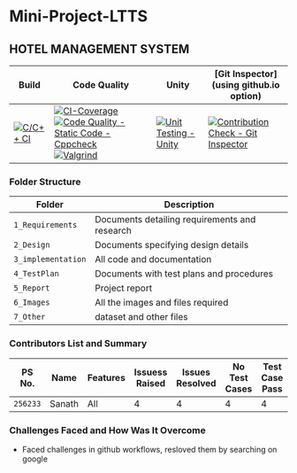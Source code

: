 # Mini-Project-LTTS

## HOTEL MANAGEMENT SYSTEM



Build | Code Quality | Unity | [Git Inspector](using github.io option)
------|----------|-------|--------------
[![C/C++ CI](https://github.com/Saisanathpotnuru/Mini-Project-LTTS/actions/workflows/c-build.yml/badge.svg)](https://github.com/Saisanathpotnuru/Mini-Project-LTTS/actions/workflows/c-build.yml) | [![CI-Coverage](https://github.com/Saisanathpotnuru/Mini-Project-LTTS/actions/workflows/gcov.yml/badge.svg)](https://github.com/Saisanathpotnuru/Mini-Project-LTTS/actions/workflows/gcov.yml) [![Code Quality - Static Code - Cppcheck](https://github.com/Saisanathpotnuru/Mini-Project-LTTS/actions/workflows/cppcheck.yml/badge.svg)](https://github.com/Saisanathpotnuru/Mini-Project-LTTS/actions/workflows/cppcheck.yml) [![Valgrind](https://github.com/Saisanathpotnuru/Mini-Project-LTTS/actions/workflows/valgrind.yml/badge.svg)](https://github.com/Saisanathpotnuru/Mini-Project-LTTS/actions/workflows/valgrind.yml) | [![Unit Testing - Unity](https://github.com/Saisanathpotnuru/Mini-Project-LTTS/actions/workflows/unity.yml/badge.svg)](https://github.com/Saisanathpotnuru/Mini-Project-LTTS/actions/workflows/unity.yml) | [![Contribution Check - Git Inspector](https://github.com/Saisanathpotnuru/Mini-Project-LTTS/actions/workflows/gitinspector.yml/badge.svg)](https://github.com/Saisanathpotnuru/Mini-Project-LTTS/actions/workflows/gitinspector.yml)


### Folder Structure
Folder             | Description
-------------------| -----------------------------------------
`1_Requirements`   | Documents detailing requirements and research
`2_Design`         | Documents specifying design details
`3_implementation` | All code and documentation
`4_TestPlan`      | Documents with test plans and procedures
`5_Report`         | Project report
`6_Images`         | All the images and files required 
`7_Other`          | dataset and other files 



### Contributors List and Summary

PS No. |  Name   |    Features    | Issuess Raised |Issues Resolved|No Test Cases|Test Case Pass
-------|---------|----------------|----------------|---------------|-------------|--------------
`256233` | Sanath  | All    | 4  | 4   |4  |4   
  



### Challenges Faced and How Was It Overcome

* Faced challenges in github workflows, resloved them by searching on google

